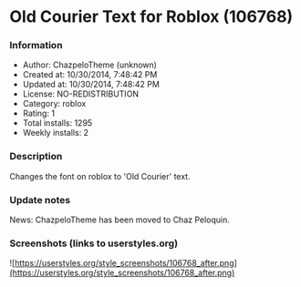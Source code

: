 # Old Courier Text for Roblox (106768)

### Information
- Author: ChazpeloTheme (unknown)
- Created at: 10/30/2014, 7:48:42 PM
- Updated at: 10/30/2014, 7:48:42 PM
- License: NO-REDISTRIBUTION
- Category: roblox
- Rating: 1
- Total installs: 1295
- Weekly installs: 2


### Description
Changes the font on roblox to 'Old Courier' text.

### Update notes
News: ChazpeloTheme has been moved to Chaz Peloquin.

### Screenshots (links to userstyles.org)
![https://userstyles.org/style_screenshots/106768_after.png](https://userstyles.org/style_screenshots/106768_after.png)


